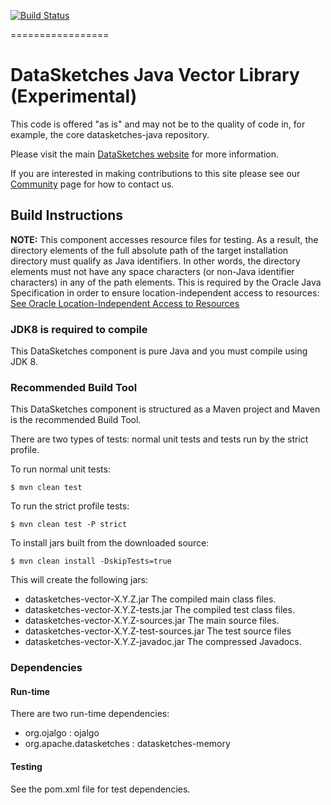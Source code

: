 <!--
    Licensed to the Apache Software Foundation (ASF) under one
    or more contributor license agreements.  See the NOTICE file
    distributed with this work for additional information
    regarding copyright ownership.  The ASF licenses this file
    to you under the Apache License, Version 2.0 (the
    "License"); you may not use this file except in compliance
    with the License.  You may obtain a copy of the License at

      http://www.apache.org/licenses/LICENSE-2.0

    Unless required by applicable law or agreed to in writing,
    software distributed under the License is distributed on an
    "AS IS" BASIS, WITHOUT WARRANTIES OR CONDITIONS OF ANY
    KIND, either express or implied.  See the License for the
    specific language governing permissions and limitations
    under the License.
-->

[![Build Status](https://travis-ci.org/apache/datasketches-vector.svg?branch=master)](https://travis-ci.org/apache/datasketches-vector)

=================

# DataSketches Java Vector Library (Experimental)
This code is offered "as is" and may not be to the quality of code in, for example, the core datasketches-java repository. 

Please visit the main [DataSketches website](https://datasketches.apache.org) for more information. 

If you are interested in making contributions to this site please see our [Community](https://datasketches.apache.org/docs/Community/) page for how to contact us.


## Build Instructions
__NOTE:__ This component accesses resource files for testing. As a result, the directory elements of the full absolute path of the target installation directory must qualify as Java identifiers. In other words, the directory elements must not have any space characters (or non-Java identifier characters) in any of the path elements. This is required by the Oracle Java Specification in order to ensure location-independent access to resources: [See Oracle Location-Independent Access to Resources](https://docs.oracle.com/javase/8/docs/technotes/guides/lang/resources.html)

### JDK8 is required to compile
This DataSketches component is pure Java and you must compile using JDK 8.

### Recommended Build Tool
This DataSketches component is structured as a Maven project and Maven is the recommended Build Tool.

There are two types of tests: normal unit tests and tests run by the strict profile.  

To run normal unit tests:

    $ mvn clean test

To run the strict profile tests:

    $ mvn clean test -P strict

To install jars built from the downloaded source:

    $ mvn clean install -DskipTests=true

This will create the following jars:

* datasketches-vector-X.Y.Z.jar The compiled main class files.
* datasketches-vector-X.Y.Z-tests.jar The compiled test class files.
* datasketches-vector-X.Y.Z-sources.jar The main source files.
* datasketches-vector-X.Y.Z-test-sources.jar The test source files
* datasketches-vector-X.Y.Z-javadoc.jar  The compressed Javadocs.

### Dependencies

#### Run-time
There are two run-time dependencies:

* org.ojalgo : ojalgo 
* org.apache.datasketches : datasketches-memory

#### Testing
See the pom.xml file for test dependencies.

